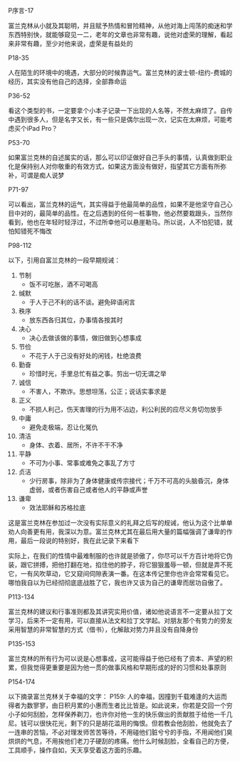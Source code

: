 
P序言-17

富兰克林从小就及其聪明，并且赋予热情和冒险精神，从他对海上闯荡的痴迷和学东西特别快，就能够窥见一二，老年的文章也非常有趣，说他对虚荣的理解，看起来非常有趣，至少对他来说，虚荣是有益处的

P18-35

人在陌生的环境中的境遇，大部分的时候靠运气。富兰克林的波士顿-纽约-费城的经历，其实没有他自己的选择，全部靠命运

P36-52

看这个类型的书，一定要拿个小本子记录一下出现的人名等，不然太麻烦了。自传中遇到很多人，但是名字又长，有一些只是偶尔出现一次，记实在太麻烦，可能考虑买个iPad Pro？

P53-70

如果富兰克林的自述属实的话，那么可以印证做好自己手头的事情，认真做到职业化是保持别人对你敬重的有效方式，如果这方面没有做好，指望其它方面有所弥补，可谓是痴人说梦

P71-97

可以看出，富兰克林的运气，其实得益于他最简单的品性，如果不是他坚守自己心目中对的，最简单的品性。在之后遇到的任何一桩事物，他必然要栽跟头，当然你看到，他也在年轻时轻浮过，不过所幸他可以悬崖勒马。所以说，人不怕犯错，就怕知错死不悔改

P98-112

以下，引用自富兰克林的一段早期规诫：
1. 节制
	- 饭不可吃胀，酒不可喝高
2. 缄默
	- 于人于己不利的话不谈。避免碎语闲言
3. 秩序
	- 放东西各归其位，办事情各按其时
4. 决心
	- 决心去做该做的事情，做旧做到心想事成
5. 节俭
	- 不花于人于己没有好处的闲钱，杜绝浪费
6. 勤奋
	- 珍惜时光，手里总忙有益之事。剪出一切无谓之举
7. 诚信
	- 不害人，不欺诈。思想坦荡，公正；说话实事求是
8. 正义
	- 不损人利己，伤天害理的行为用不沾边，利公利民的应尽义务切勿放手
9. 中庸
	- 避免走极端，忍让化冤仇
10. 清洁
	- 身体、衣着、居所，不许不干不净
11. 平静
	- 不可为小事、常事或难免之事乱了方寸
12. 贞洁
	- 少行房事，除非为了身体健康或传宗接代；千万不可高的头脑昏沉，身体虚弱，或者伤害自己或者他人的平静或声誉
13. 谦卑
	- 效法耶稣和苏格拉底

这是富兰克林在参加过一次没有实际意义的礼拜之后写的规诫，他认为这个比单单劝人向善更有用，我深以为意。富兰克林尤其在最后用大量的篇幅强调了谦卑的作用，最后一段说的特别好，我在此记录下来看下

实际上，在我们的性情中最难制服的也许就是骄傲了，你尽可以千方百计地将它伪装，跟它拼搏，把他打翻在地，掐住他的脖子，将它狠狠羞辱一顿，但就是弄不死它，一有风吹草动，它又窥间伺隙表演一番。在这本传记里你也许会常常看见它。哪怕我自以为已经彻彻底底战胜了它，我也许又该为自己的谦卑而居功自傲了。

P113-134

富兰克林的建议和行事准则都及其讲究实用价值，诸如他说语言不一定要从拉丁文学习，后来不一定有用，可以直接从法文和拉丁文学起。对朋友那个有势力的旁友采用智慧的非常智慧的方式（借书），化解敌对势力并且没有自降身份

P135-153

富兰克林的所有行为可以说是心想事成，这可能得益于他已经有了资本、声望的积累，但我觉得更重要是因为他一贯的做事风格和早期形成的好的习惯和处事原则

P154-174

以下摘录富兰克林关于幸福的文字：
P159:
人的幸福，因撞到千载难逢的大运而得者为数寥寥，由日积月累的小惠而生者比比皆是。如此说来，你若是交回一个穷小子如何刮脸，怎样保养剃刀，也许你对他一生的快乐做出的贡献胜于给他一千几尼。钱可以很快花光，剩下的只是胡花滥用的悔恨。但若教会他刮脸，他就免去了一连串的苦恼，不必对理发师苦苦等待，不用碰他们脏兮兮的手指，不用闻他们臭烘烘的气息，不用挨他们老刀子硬刮的疼痛。他什么时候刮脸，全看自己的方便，工具顺手，操作自如，天天享受着这方面的乐趣。
